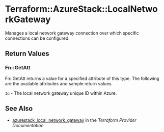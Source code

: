 # Terraform::AzureStack::LocalNetworkGateway

Manages a local network gateway connection over which specific connections can be configured.

## Return Values

### Fn::GetAtt

Fn::GetAtt returns a value for a specified attribute of this type. The following are the available attributes and sample return values.

`Id` - The local network gateway unique ID within Azure.

## See Also

* [azurestack_local_network_gateway](https://www.terraform.io/docs/providers/azurestack/r/local_network_gateway.html) in the _Terraform Provider Documentation_